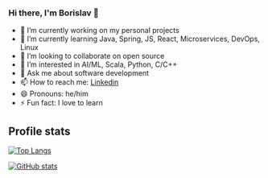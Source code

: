 ### Hi there, I'm Borislav 👋

- 🔭 I’m currently working on my personal projects
- 🌱 I’m currently learning Java, Spring, JS, React, Microservices, DevOps, Linux
- 👯 I’m looking to collaborate on open source
- 🤔 I’m interested in AI/ML, Scala, Python, C/C++
- 💬 Ask me about software development
- 📫 How to reach me: [Linkedin](https://www.linkedin.com/in/borislav-dostumski/)
- 😄 Pronouns: he/him
- ⚡ Fun fact: I love to learn

## Profile stats
[![Top Langs](https://github-readme-stats.vercel.app/api/top-langs/?username=bdostumski&layout=compact&theme=github_dark)](https://github.com/anuraghazra/github-readme-stats)

[![GitHub stats](https://github-readme-stats.vercel.app/api?username=bdostumski&show_icons=true&theme=github_dark)](https://github.com/anuraghazra/github-readme-stats)

